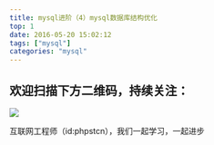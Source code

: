 ```yaml
---
title: mysql进阶（4）mysql数据库结构优化
top: 1
date: 2016-05-20 15:02:12
tags: ["mysql"]
categories: "mysql"
---
```



## 欢迎扫描下方二维码，持续关注：
![](https://ww1.sinaimg.cn/large/a616b9a4gy1g4xzv954a4j20760763yo.jpg)

互联网工程师（id:phpstcn），我们一起学习，一起进步